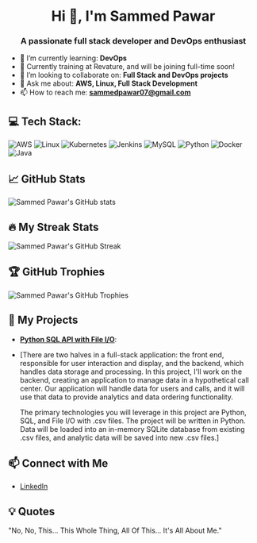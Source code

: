 <h1 align="center">Hi 👋, I'm Sammed Pawar</h1>
<h3 align="center">A passionate full stack developer and DevOps enthusiast</h3>

- 🌱 I’m currently learning: **DevOps**
- 🔭 Currently training at Revature, and will be joining full-time soon!
- 👯 I’m looking to collaborate on: **Full Stack and DevOps projects**
- 💬 Ask me about: **AWS, Linux, Full Stack Development**
- 📫 How to reach me: **[sammedpawar07@gmail.com](mailto:sammedpawar07@gmail.com)**

## 💻 Tech Stack:
![AWS](https://img.shields.io/badge/AWS-%23FF9900.svg?style=for-the-badge&logo=amazon-aws&logoColor=white)
![Linux](https://img.shields.io/badge/Linux-FCC624?style=for-the-badge&logo=linux&logoColor=black)
![Kubernetes](https://img.shields.io/badge/Kubernetes-326CE5?style=for-the-badge&logo=kubernetes&logoColor=white)
![Jenkins](https://img.shields.io/badge/Jenkins-D24939?style=for-the-badge&logo=jenkins&logoColor=white)
![MySQL](https://img.shields.io/badge/MySQL-4479A1?style=for-the-badge&logo=mysql&logoColor=white)
![Python](https://img.shields.io/badge/Python-3776AB?style=for-the-badge&logo=python&logoColor=white)
![Docker](https://img.shields.io/badge/Docker-2496ED?style=for-the-badge&logo=docker&logoColor=white)
![Java](https://img.shields.io/badge/Java-007396?style=for-the-badge&logo=java&logoColor=white)

## 📈 GitHub Stats
![Sammed Pawar's GitHub stats](https://github-readme-stats.vercel.app/api?username=sammedpawar29&show_icons=true&theme=radical)

## 🔥 My Streak Stats
![Sammed Pawar's GitHub Streak](https://github-readme-streak-stats.herokuapp.com/?user=sammedpawar29&theme=radical)

## 🏆 GitHub Trophies
![Sammed Pawar's GitHub Trophies](https://github-profile-trophy.vercel.app/?username=sammedpawar29&theme=radical)


## 🚀 My Projects
- **[Python SQL API with File I/O](https://github.com/sammedpawar29/sammedpawar29-pep-pythonSQL-project.git)**:
- [There are two halves in a full-stack application: the front end, responsible for user interaction and display, and the backend, which handles data storage and processing. In this project, I'll work on the backend, creating an application to manage data in a hypothetical call center. Our application will handle data for users and calls, and it will use that data to provide analytics and data ordering functionality.

  The primary technologies you will leverage in this project are Python, SQL, and File I/O with .csv files. The project will be written in Python. Data will be loaded into an in-memory SQLite database from existing .csv       files, and analytic data will be saved into new .csv files.]

## 📫 Connect with Me
- [LinkedIn](https://www.linkedin.com/in/sammed-pawar-246a46215/)


## 💡 Quotes
"No, No, This... This Whole Thing, All Of This... It's All About Me." 

<!---
sammedpawar29/sammedpawar29 is a ✨ special ✨ repository because its `README.md` (this file) appears on your GitHub profile.
You can click the Preview link to take a look at your changes.
--->
